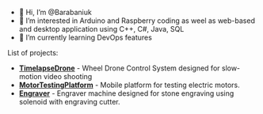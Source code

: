 - 👋 Hi, I’m @Barabaniuk
- 👀 I’m interested in Arduino and Raspberry coding as weel as web-based and desktop application using C++, C#, Java, SQL 
- 🌱 I’m currently learning DevOps features

List of projects:
* [**TimelapseDrone**](https://github.com/Barabaniuk/TimelapseDrone)         - Wheel Drone Control System designed for slow-motion video shooting
* [**MotorTestingPlatform**](https://github.com/Barabaniuk/MotorTestingPlatform)          - Mobile platform for testing electric motors.
* [**Engraver**](https://github.com/Barabaniuk/Engraver)          - Engraver machine designed for stone engraving using solenoid with engraving cutter.

<!---
Barabaniuk/Barabaniuk is a ✨ special ✨ repository because its `README.md` (this file) appears on your GitHub profile.
You can click the Preview link to take a look at your changes.
--->
